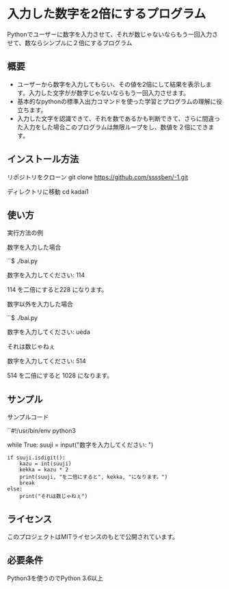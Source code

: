 # 入力した数字を2倍にするプログラム

Pythonでユーザーに数字を入力させて、それが数じゃないならもう一回入力させて、数ならシンプルに２倍にするプログラム

## 概要

- ユーザーから数字を入力してもらい、その値を2倍にして結果を表示します。入力した文字がが数字じゃないならもう一回入力させます。
- 基本的なpythonの標準入出力コマンドを使った学習とプログラムの理解に役立ちます。
- 入力した文字を認識できて、それを数であるかも判断できて、さらに間違った入力をした場合このプログラムは無限ループをし、数値を２倍にできます。
## インストール方法

リポジトリをクローン
git clone https://github.com/ssssben/-1.git

ディレクトリに移動
cd kadai1

## 使い方

実行方法の例

数字を入力した場合

``$ ./bai.py

数字を入力してください: 114

114 を二倍にすると228 になります。

数字以外を入力した場合

``$ ./bai.py

数字を入力してください: ueda

それは数じゃねぇ

数字を入力してください: 514

514 を二倍にすると 1028 になります。

## サンプル

サンプルコード

``#!/usr/bin/env python3

while True:
    suuji = input("数字を入力してください: ")

    if suuji.isdigit():
        kazu = int(suuji)
        kekka = kazu * 2
        print(suuji, "を二倍にすると", kekka, "になります。")
        break
    else:
        print("それは数じゃねぇ")


## ライセンス

このプロジェクトはMITライセンスのもとで公開されています。

## 必要条件
Python3を使うのでPython 3.6以上
